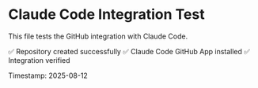 # Claude Code Integration Test

This file tests the GitHub integration with Claude Code.

✅ Repository created successfully
✅ Claude Code GitHub App installed
✅ Integration verified

Timestamp: 2025-08-12